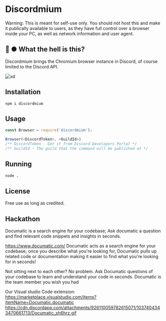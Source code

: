 # Discordmium

Warning: This is meant for self-use only. You should not host this and make it publically available to users, as they have full control over a browser inside your PC, as well as network information and user agent.

## 🤨 ● What the hell is this?
Discordmium brings the Chromium browser instance in Discord, of course limited to the Discord API.

![xd](https://cdn.discordapp.com/attachments/945308137932599348/1025718262497038386/ima333ge.png)
## Installation

```shell
npm i discordmium
```

## Usage

```javascript
const Browser = require('discordmium');

Browser(<DiscordToken>, <GuildId>)
/** DiscordToken - Get it from Discord Developers Portal */
/** GuildId - The guild that the command will be published at */
```

## Running

```bash
node .
```

## License
Free use as long as credited.

## Hackathon
Documatic is a search engine for your codebase; Ask documatic a question and find relevant code snippets and insights in seconds.

https://www.documatic.com/
Documatic acts as a search engine for your codebase; once you describe what you're looking for, Documatic pulls up related code or documentation making it easier to find what you're looking for in seconds!

Not sitting next to each other? No problem. Ask Documatic questions of your codebase to learn and understand your code in seconds. Documatic is the team member you wish you had

Our Visual studio Code extension: https://marketplace.visualstudio.com/items?itemName=Documatic.documatic
https://cdn.discordapp.com/attachments/926110059782615071/1037404343470661713/Documatic_sh6hrz.gif
